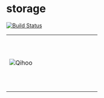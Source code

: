 # storage
[![Build Status](https://travis-ci.org/KernelMaker/storage.svg?branch=master)](https://travis-ci.org/KernelMaker/storage)

<table>
<tr>
<td height = "150" width = "225"><img src="https://imgur.com/tD3mMDE.png" alt="Qihoo"></td>
</tr>
</table>
